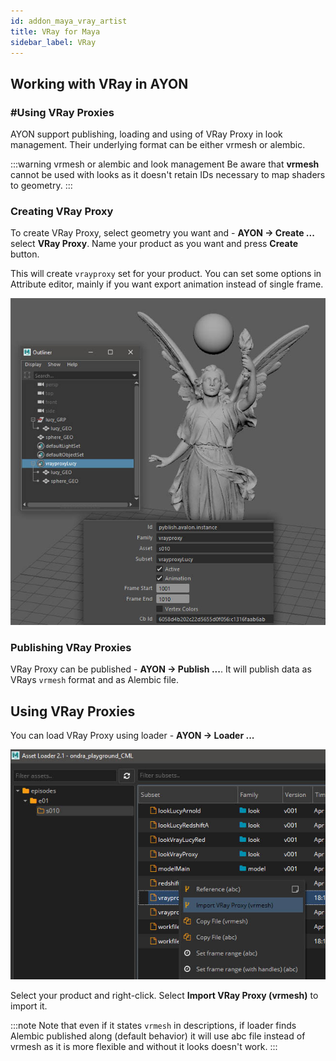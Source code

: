 ```yaml
---
id: addon_maya_vray_artist
title: VRay for Maya
sidebar_label: VRay
---
```


## Working with VRay in AYON

### #Using VRay Proxies

AYON support publishing, loading and using of VRay Proxy in look management. Their underlying format
can be either vrmesh or alembic.

:::warning vrmesh or alembic and look management
Be aware that **vrmesh** cannot be used with looks as it doesn't retain IDs necessary to map shaders to geometry.
:::

### Creating VRay Proxy

To create VRay Proxy, select geometry you want and - **AYON → Create ...** select **VRay Proxy**. Name your
product as you want and press **Create** button.

This will create `vrayproxy` set for your product. You can set some options in Attribute editor, mainly if you want
export animation instead of single frame.

![Maya - VRay Proxy Creation](assets/maya-vray_proxy.jpg)

### Publishing VRay Proxies

VRay Proxy can be published - **AYON → Publish ...**. It will publish data as VRays `vrmesh` format and as
Alembic file.

## Using VRay Proxies

You can load VRay Proxy using loader - **AYON → Loader ...**

![Maya - VRay Proxy Creation](assets/maya-vray_proxy-loader.jpg)

Select your product and right-click. Select **Import VRay Proxy (vrmesh)** to import it.

:::note
Note that even if it states `vrmesh` in descriptions, if loader finds Alembic published along (default behavior) it will
use abc file instead of vrmesh as it is more flexible and without it looks doesn't work.
:::
